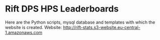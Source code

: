 # Rift DPS HPS Leaderboards

Here are the Python scripts, mysql database and templates with which the website is created.
Website: http://rift-stats.s3-website.eu-central-1.amazonaws.com
